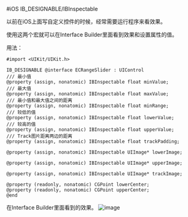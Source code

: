 #iOS IB_DESIGNABLE/IBInspectable

以前在iOS上面写自定义控件的时候，经常需要运行程序来看效果。

使用这两个宏就可以在Interface Builder里面看到效果和设置属性的值。

用法：
```
#import <UIKit/UIKit.h>

IB_DESIGNABLE @interface ECRangeSlider : UIControl
/// 最小值
@property (assign, nonatomic) IBInspectable float minValue;
/// 最大值
@property (assign, nonatomic) IBInspectable float maxValue;
/// 最小值和最大值之间的距离
@property (assign, nonatomic) IBInspectable float minRange;
/// 较低的值
@property (assign, nonatomic) IBInspectable float lowerValue;
/// 较高的值
@property (assign, nonatomic) IBInspectable float upperValue;
/// Track图片距离两边的距离
@property (assign, nonatomic) IBInspectable float trackPadding;

@property (assign, nonatomic) IBInspectable UIImage* lowerImage;

@property (assign, nonatomic) IBInspectable UIImage* upperImage;

@property (assign, nonatomic) IBInspectable UIImage* trackImage;

@property (readonly, nonatomic) CGPoint lowerCenter;
@property (readonly, nonatomic) CGPoint upperCenter;
@end
```

在Interface Builder里面看到的效果。
![image](./images/ECRanger.png)
